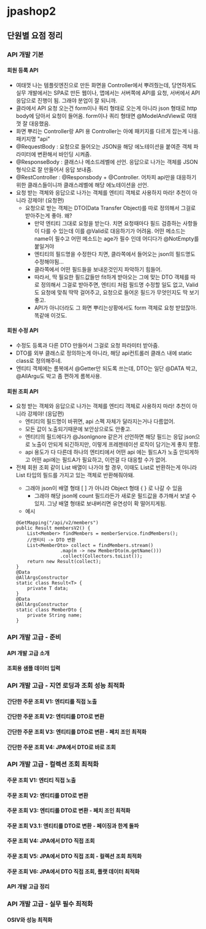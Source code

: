 # jpashop2

## 단원별 요점 정리

### API 개발 기본
#### 회원 등록 API
- 여태껏 나는 템플릿엔진으로 만든 화면을 Controller에서 뿌려줬는데, 당연하게도 실무 개발에서는 SPA로 만든 웹이나, 앱에서는 서버쪽에 API를 요청, 서버에서 API 응답으로 진행이 됨. 그래야 분업이 잘 되니까.
- 클라에서 API 요청 오는건 form이나 쿼리 형태로 오는게 아니라 json 형태로 http body에 담아서 요청이 들어옴. form이나 쿼리 형태면 @ModelAndView로 여태껏 잘 대응했음.
- 화면 뿌리는 Controller랑 API 용 Controller는 아예 패키지를 다르게 잡는게 나음. 패키지명 "api"
- @RequestBody : 요청으로 들어오는 JSON을 해당 에노테이션을 붙여준 객체 파라미터에 변환해서 바인딩 시켜줌.
- @ResponseBody : 클래스나 메소드레벨에 선언. 응답으로 나가는 객체를 JSON 형식으로 잘 만들어서 응답 보내줌.
- @RestController : @Responsbody + @Controller. 어차피 api만을 대응하기 위한 클래스들이니까 클래스레벨에 해당 에노테이션을 선언.
- 요청 받는 객체와 응답으로 나가는 객체를 엔티티 객체로 사용하지 마라! 추천이 아니라 강제야! (요청편)
  - 요청으로 받는 객체는 DTO(Data Transfer Object)를 따로 정의해서 그걸로 받아주는게 좋아. 왜?
    - 만약 엔티티 그대로 요청을 받는다. 치면 요청때마다 필드 검증하는 사항들이 다를 수 있는데 이를 @Valid로 대응하기가 어려움. 어떤 메소드는 name이 필수고 어떤 메소드는 age가 필수 인데 어디다가 @NotEmpty를 붙일거야
    - 엔티티의 필드명을 수정한다 치면, 클라쪽에서 들어오는 json의 필드명도 수정해야됨...
    - 클라쪽에서 어떤 필드들을 보내온것인지 파악하기 힘들어.
    - 따라서, 딱 필요한 필드값들만 fit하게 받아오는 그에 맞는 DTO 객체를 따로 정의해서 그걸로 받아주면, 엔티티 처럼 필드명 수정할 일도 없고, Valid도 요청에 맞춰 딱딱 걸어주고, 요청으로 들어온 필드가 무엇인지도 딱 보기좋고.
    - API가 아니더라도 그 화면 뿌리는상황에서도 form 객체로 요청 받았잖아. 똑같애 이것도.

#### 회원 수정 API
- 수정도 등록과 다른 DTO 만들어서 그걸로 요청 파라미터 받아줌.
- DTO를 외부 클래스로 정의하는게 아니라, 해당 api컨트롤러 클래스 내에 static class로 정의해주네.
- 엔티티 객체에는 롬복에서 @Getter만 되도록 쓰는데, DTO는 일단 @DATA 박고, @AllArgu도 박고 좀 편하게 롬복사용.

#### 회원 조회 API
- 요청 받는 객체와 응답으로 나가는 객체를 엔티티 객체로 사용하지 마라! 추천이 아니라 강제야! (응답편)
  - 엔티티의 필드명이 바뀌면, api 스펙 자체가 달라지는거나 다름없어.
  - 모든 값이 노출되기때문에 보안상으로도 안좋고.
  - 엔티티의 필드에다가 @JsonIgnore 같은거 선언하면 해당 필드는 응답 json으로 노출이 안되게 되긴하지만, 이렇게 프레젠테이션 로직이 담기는게 좋지 못함.
  - api 용도가 다 다른데 하나의 엔티티에서 어떤 api 에는 필드A가 노출 안되게하고 어떤 api에는 필드A가 필요하고, 이런걸 다 대응할 수가 없어.
- 전체 회원 조회 같이 List 배열이 나가야 할 경우, 이때도 List<MemberDto>로 반환하는게 아니라 List<MemberDto> 타입의 필드를 가지고 있는 객체로 반환해줘야돼.
  - 그래야 json이 배열 형태 [ ] 가 아니라 Object 형태 { } 로 나갈 수 있음
    - 그래야 해당 json에 count 필드라든가 새로운 필드값을 추가해서 보낼 수 있지. 그냥 배열 형태로 보내버리면 유연성이 확 떨어지게됨.
  - 예시
  ```
  @GetMapping("/api/v2/members")
  public Result membersV2() {
      List<Member> findMembers = memberService.findMembers(); 
      //엔티티 -> DTO 변환
      List<MemberDto> collect = findMembers.stream()
                  .map(m -> new MemberDto(m.getName()))
                  .collect(Collectors.toList());
      return new Result(collect);
  }
  @Data
  @AllArgsConstructor
  static class Result<T> {
      private T data;
  }
  @Data
  @AllArgsConstructor
  static class MemberDto {
      private String name;
  }
  ```

### API 개발 고급 - 준비
#### API 개발 고급 소개
#### 조회용 샘플 데이터 입력

### API 개발 고급 - 지연 로딩과 조회 성능 최적화
#### 간단한 주문 조회 V1: 엔티티를 직접 노출
#### 간단한 주문 조회 V2: 엔티티를 DTO로 변환
#### 간단한 주문 조회 V3: 엔티티를 DTO로 변환 - 페치 조인 최적화
#### 간단한 주문 조회 V4: JPA에서 DTO로 바로 조회

### API 개발 고급 - 컬렉션 조회 최적화
#### 주문 조회 V1: 엔티티 직접 노출
#### 주문 조회 V2: 엔티티를 DTO로 변환
#### 주문 조회 V3: 엔티티를 DTO로 변환 - 페치 조인 최적화
#### 주문 조회 V3.1: 엔티티를 DTO로 변환 - 페이징과 한계 돌파
#### 주문 조회 V4: JPA에서 DTO 직접 조회
#### 주문 조회 V5: JPA에서 DTO 직접 조회 - 컬렉션 조회 최적화
#### 주문 조회 V6: JPA에서 DTO 직접 조회, 플랫 데이터 최적화
#### API 개발 고급 정리

### API 개발 고급 - 실무 필수 최적화
#### OSIV와 성능 최적화



